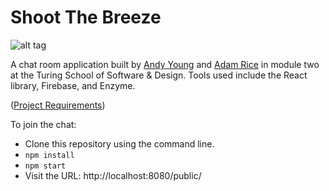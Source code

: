 # Shoot The Breeze

![alt tag](https://github.com/andy-young/Shooting-the-Breeze/blob/master/screen.png)

A chat room application built by [Andy Young](https://github.com/andy-young) and [Adam Rice](https://github.com/adam-rice) in module two at the Turing School of Software & Design. Tools used include the React library, Firebase, and Enzyme.

([Project Requirements](http://frontend.turing.io/projects/shoot-the-breeze))

To join the chat:
- Clone this repository using the command line.
- `npm install`
- `npm start`
- Visit the URL: http://localhost:8080/public/
